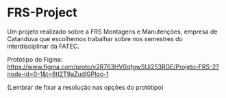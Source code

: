 # FRS-Project

Um projeto realizado sobre a FRS Montagens e Manutenções, empresa de Catanduva que escolhemos trabalhar sobre nos semestres do interdisciplinar da FATEC.

Protótipo do Figma:
https://www.figma.com/proto/v2R763HV0qfgwSUi253RGE/Projeto-FRS-2?node-id=0-1&t=6tI2T9aZudlGPlqo-1


(Lembrar de fixar a resolução nas opções do protótipo)
